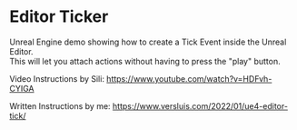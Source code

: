 # Editor Ticker

Unreal Engine demo showing how to create a Tick Event inside the Unreal Editor. <br/>
This will let you attach actions without having to press the "play" button.

Video Instructions by Sili: https://www.youtube.com/watch?v=HDFvh-CYIGA

Written Instructions by me: https://www.versluis.com/2022/01/ue4-editor-tick/
